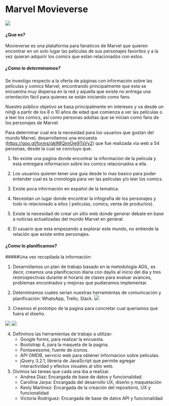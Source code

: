 # Marvel Movieverse

![](https://i.imgur.com/ymPkyax.png)

#### ¿Que es?

Movieverse es una plataforma para fanaticos de Marvel que quieren encontrar en un solo lugar las peliculas de sus personajes favoritos y a la vez quieran adquirir los comics que estan relacionados con estos.


##### ¿Como lo determinamos?

Se investigo respecto a la oferta de páginas con información sobre las películas y comics Marvel, encontrando principalmente que esta se encuentra muy dispersa en la red y aquella que existe no entrega una orientación fácil para quienes se están iniciando como fans.

Nuestro público objetivo se basa principalmente en intereses y va desde un niñ@ a partir de los 8 o 10 años de edad que comienza a ver las películas o a leer los comics, así como personas adultas que se inician como fans de los personajes de Marvel.

Para determinar cual era la necesidad para los usuarios que gustan del mundo Marvel, desarrollamos una encuesta (https://goo.gl/forms/qklNfQimOje9TsVy2) que fue realizada via web a 54 personas, desde la cual se concluyo que:

1. No existe una pagina donde encontrar la informacion de la pelicula y esta entregara informacion sobre los comics relacionados a ella.

2. Los usuarios quieren tener una guia desde lo mas basico para poder entender cual es la cronologia para ver las peliculas y/o leer los comics.

3. Existe poca información en español de la tematica.

4. Necesitan un lugar donde encontrar la infografia de los personajes y todo lo relacionado a ellos ( peliculas, comics, venta de productos).

5. Existe la necesidad de crear un sitio web donde generar debate en base a noticias actualizadas del mundo Marvel en general.

6. El usuario que esta empezando a explorar este mundo, no entiende la relación que existe entre personajes. 

#### ¿Como lo planificamos?

#####Una vez recopilada la información:

1. Desarrollamos un plan de trabajo basado en la metodología AGIL, es decir, creamos una planificacion diaria con daylis al inicio del dia y tres restrospectivas durante el horario de clases para evaluar avances, problemas encontrados y mejoras que pudieramos implementar.

2. Determinamos cuales serian nuestras herramientas de comunicación y planificación: WhatsApp, Trello, Slack.
![](https://i.imgur.com/LeWzASZ.png)

3. Creamos el prototipo de la pagina para concretar cual queriamos que fuera el diseño.

![](https://i.imgur.com/dDAJxqo.jpg)
![](https://i.imgur.com/Tv7YUcf.jpg)

4. Definimos las herramientas de trabajo a utilizar:
	- Google forms, para realizar la encuesta.
	- Bootstrap 4, para la maqueta de la pagina.
	- Fontawesome, fuente de iconos.
	- API OMDB, servicio web para obtener informacion sobre peliculas. 
	- jQuery 3.2.1, libreria de JavaScript que permite agregar interactividad y efectos visuales al sitio web.
5. Divimos las tareas que cada una iba a realizar.
	- Andrea Diaz: Encargada de base de datos y funcionalidad.
	- Carolina Jarpa: Encargada del desarrollo UX, diseño y maquetación
	- Kesly Martinez: Encargada de la creación del repositorio, UX y funcionalidad 
	- Victoria Rodríguez: Encargada de base de datos API y funcionalidad
